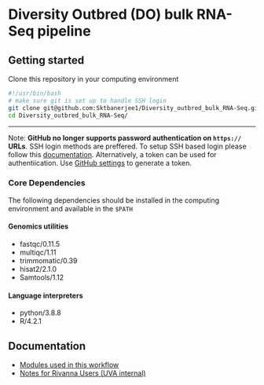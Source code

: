 # Diversity Outbred (DO) bulk RNA-Seq pipeline

## Getting started

Clone this repository in your computing environment

```bash
#!/usr/bin/bash
# make sure git is set up to handle SSH login
git clone git@github.com:Sktbanerjee1/Diversity_outbred_bulk_RNA-Seq.git
cd Diversity_outbred_bulk_RNA-Seq/
```
---
Note: **GitHub no longer supports password authentication on `https://` URLs**. SSH login methods are preffered. To setup SSH based login please follow this [documentation](https://docs.github.com/en/authentication/connecting-to-github-with-ssh/adding-a-new-ssh-key-to-your-github-account). Alternatively, a token can be used for authentiication. Use [GitHub settings](https://github.com/settings/tokens) to generate a token.


### Core Dependencies

The following dependencies should be installed in the computing environment and available in the `$PATH`

#### Genomics utilities
* fastqc/0.11.5
* multiqc/1.11
* trimmomatic/0.39
* hisat2/2.1.0
* Samtools/1.12

#### Language interpreters
* python/3.8.8
* R/4.2.1


## Documentation

* [Modules used in this workflow](Docs/modules.md)
* [Notes for Rivanna Users (UVA internal)](Docs/Rivanna_UVA_internal.md)